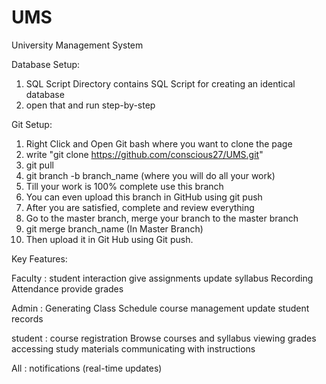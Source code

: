# UMS
University Management System

Database Setup:
1. SQL Script Directory contains SQL Script for creating an identical database
2. open that and run step-by-step

Git Setup:
1. Right Click and Open Git bash where you want to clone the page
2. write "git clone https://github.com/conscious27/UMS.git"
3. git pull
4. git branch -b branch_name (where you will do all your work)
5. Till your work is 100% complete use this branch
6. You can even upload this branch in GitHub using git push
7. After you are satisfied, complete and review everything
8. Go to the master branch, merge your branch to the master branch
9. git merge branch_name (In Master Branch)
10. Then upload it in Git Hub using Git push.

Key Features:

Faculty : 
  student interaction
  give assignments
  update syllabus
  Recording Attendance
  provide grades

Admin :
  Generating Class Schedule
  course management
  update student records

student :
  course registration
  Browse courses and syllabus
  viewing grades
  accessing study materials
  communicating with instructions

All : 
  notifications (real-time updates)
  
